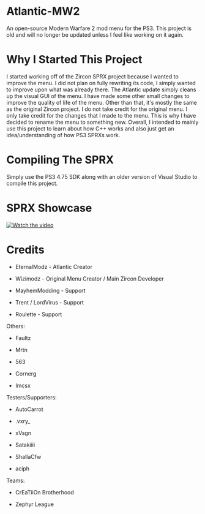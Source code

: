 # Atlantic-MW2
An open-source Modern Warfare 2 mod menu for the PS3. This project is old and will no longer be updated unless I feel like working on it again.

# Why I Started This Project
I started working off of the Zircon SPRX project because I wanted to improve the menu. I did not plan on fully rewriting its code, I simply wanted to improve upon what was already there. The Atlantic update simply cleans up the visual GUI of the menu. I have made some other small changes to improve the quality of life of the menu. Other than that, it's mostly the same as the original Zircon project. I do not take credit for the original menu. I only take credit for the changes that I made to the menu. This is why I have decided to rename the menu to something new. Overall, I intended to mainly use this project to learn about how C++ works and also just get an idea/understanding of how PS3 SPRXs work. 

# Compiling The SPRX
Simply use the PS3 4.75 SDK along with an older version of Visual Studio to compile this project.

# SPRX Showcase
[![Watch the video](https://img.youtube.com/vi/ojIJMWzfxFg/maxresdefault.jpg)](https://www.youtube.com/watch?v=ojIJMWzfxFg&t=174s)

# Credits
- EternalModz - Atlantic Creator

- Wizimodz - Original Menu Creator / Main Zircon Developer

- MayhemModding - Support

- Trent / LordVirus - Support

- Roulette - Support

Others:
- Faultz

- Mrtn

- 563

- Cornerg

- Imcsx

Testers/Supporters:
- AutoCarrot

- .vxry_

- xVsgn

- Satakiiii

- ShallaCfw

- aciph

Teams:
- CrEaTiiOn Brotherhood

- Zephyr League
